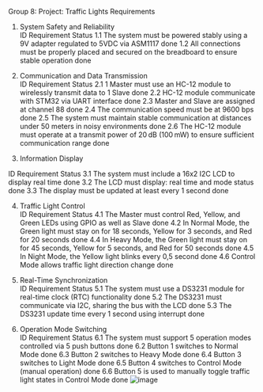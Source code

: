 Group 8:	Project: Traffic Lights	
	Requirements	
1. System Safety and Reliability		
ID	Requirement	Status
1.1	The system must be powered stably using a 9V adapter regulated to 5VDC via ASM1117	done
1.2	All connections must be properly placed and secured on the breadboard to ensure stable operation	done
		
2. Communication and Data Transmission		
ID	Requirement	Status
2.1	1 Master must use an HC-12 module to wirelessly transmit data to 1 Slave	done
2.2	HC-12 module communicate with STM32 via UART interface	done
2.3	Master and Slave are assigned at channel 88	done
2.4	The communication speed must be at 9600 bps 	done
2.5	The system must maintain stable communication at distances under 50 meters in noisy environments	done
2.6	The HC-12 module must operate at a transmit power of 20 dB (100 mW) to ensure sufficient communication range	done
		
3. Information Display		
		
ID	Requirement	Status
3.1	The system must include a 16x2 I2C LCD to display real time	done
3.2	The LCD must display: real time and mode status	done
3.3	The display must be updated at least every 1 second	done
		
4. Traffic Light Control		
ID	Requirement	Status
4.1	The Master must control Red, Yellow, and Green LEDs using GPIO as well as Slave	done
4.2	In Normal Mode, the Green light must stay on for 18 seconds, Yellow for 3 seconds, and Red for 20 seconds	done
4.4	In Heavy Mode, the Green light must stay on for 45 seconds, Yellow for 5 seconds, and Red for 50 seconds	done
4.5	In Night Mode, the Yellow light blinks every 0,5 second	done
4.6	Control Mode allows traffic light direction change	done
		
5. Real-Time Synchronization		
ID	Requirement	Status
5.1	The system must use a DS3231 module for real-time clock (RTC) functionality	done
5.2	The DS3231 must communicate via I2C, sharing the bus with the LCD	done
5.3	The DS3231 update time every 1 second using interrupt	done
		
6. Operation Mode Switching		
ID	Requirement	Status
6.1	The system must support 5 operation modes controlled via 5 push buttons	done
6.2	Button 1 switches to Normal Mode	done
6.3	Button 2 switches to Heavy Mode	done
6.4	Button 3 switches to Light Mode	done
6.5	Button 4 switches to Control Mode (manual operation)	done
6.6	Button 5 is used to manually toggle traffic light states in Control Mode	done
![image](https://github.com/user-attachments/assets/31178eeb-c6a1-4a0d-af82-550da665985d)
